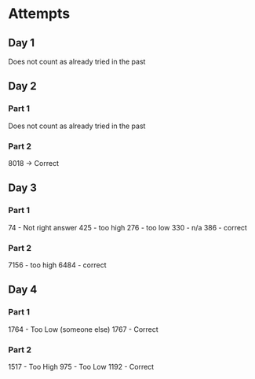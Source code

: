 # Attempts

## Day 1
Does not count as already tried in the past

## Day 2
### Part 1
Does not count as already tried in the past

### Part 2
8018 -> Correct

## Day 3
### Part 1
74 - Not right answer
425 - too high
276 - too low
330 - n/a
386 - correct

### Part 2
7156 - too high
6484 - correct

## Day 4
### Part 1
1764 - Too Low (someone else)
1767 - Correct

### Part 2
1517 - Too High
975 - Too Low
1192 - Correct
